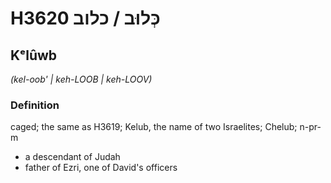 # H3620 כְּלוּב / כלוב

## Kᵉlûwb

_(kel-oob' | keh-LOOB | keh-LOOV)_

### Definition

caged; the same as H3619; Kelub, the name of two Israelites; Chelub; n-pr-m

- a descendant of Judah
- father of Ezri, one of David's officers
